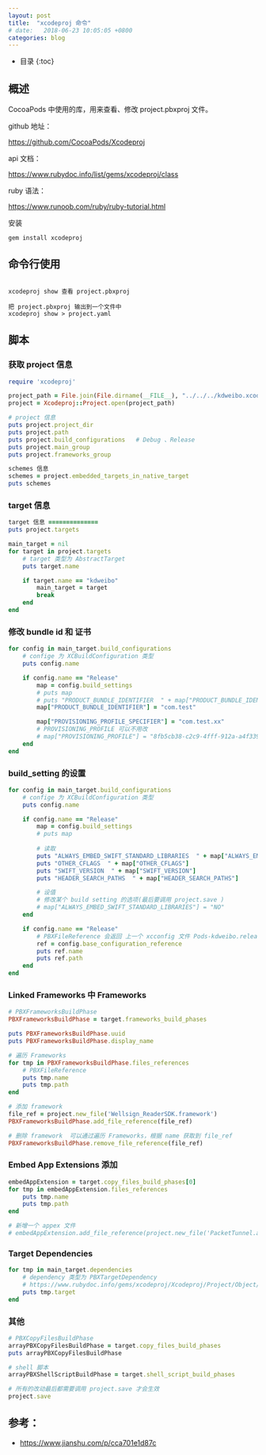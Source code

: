 ```yaml
---
layout: post
title:  "xcodeproj 命令"
# date:   2018-06-23 10:05:05 +0800
categories: blog
---
```


* 目录
{:toc}

## 概述

CocoaPods 中使用的库，用来查看、修改 project.pbxproj 文件。

github 地址：

https://github.com/CocoaPods/Xcodeproj

api 文档：

https://www.rubydoc.info/list/gems/xcodeproj/class

ruby 语法：

https://www.runoob.com/ruby/ruby-tutorial.html

安装

``` shell
gem install xcodeproj
```

## 命令行使用

``` shell

xcodeproj show 查看 project.pbxproj

把 project.pbxproj 输出到一个文件中
xcodeproj show > project.yaml
```

## 脚本

### 获取 project 信息

``` ruby 
require 'xcodeproj'

project_path = File.join(File.dirname(__FILE__), "../../../kdweibo.xcodeproj")
project = Xcodeproj::Project.open(project_path)

# project 信息
puts project.project_dir
puts project.path
puts project.build_configurations   # Debug 、Release
puts project.main_group
puts project.frameworks_group

schemes 信息
schemes = project.embedded_targets_in_native_target
puts schemes

```

### target 信息

``` ruby
target 信息 ==============
puts project.targets

main_target = nil
for target in project.targets
    # target 类型为 AbstractTarget 
    puts target.name

    if target.name == "kdweibo" 
        main_target = target
        break
    end
end
```

### 修改 bundle id 和 证书

``` ruby 
for config in main_target.build_configurations 
    # confige 为 XCBuildConfiguration 类型
    puts config.name

    if config.name == "Release" 
        map = config.build_settings
        # puts map
        # puts "PRODUCT_BUNDLE_IDENTIFIER  " + map["PRODUCT_BUNDLE_IDENTIFIER"]
        map["PRODUCT_BUNDLE_IDENTIFIER"] = "com.test"

        map["PROVISIONING_PROFILE_SPECIFIER"] = "com.test.xx"
        # PROVISIONING_PROFILE 可以不用改
        # map["PROVISIONING_PROFILE"] = "8fb5cb38-c2c9-4fff-912a-a4f3394acbc8" 
    end
end
```

### build_setting 的设置

``` ruby
for config in main_target.build_configurations 
    # confige 为 XCBuildConfiguration 类型
    puts config.name

    if config.name == "Release" 
        map = config.build_settings
        # puts map
        
        # 读取
        puts "ALWAYS_EMBED_SWIFT_STANDARD_LIBRARIES  " + map["ALWAYS_EMBED_SWIFT_STANDARD_LIBRARIES"]
        puts "OTHER_CFLAGS  " + map["OTHER_CFLAGS"]
        puts "SWIFT_VERSION  " + map["SWIFT_VERSION"]
        puts "HEADER_SEARCH_PATHS  " + map["HEADER_SEARCH_PATHS"]

        # 设值
        # 修改某个 build setting 的选项(最后要调用 project.save )
        # map["ALWAYS_EMBED_SWIFT_STANDARD_LIBRARIES"] = "NO"
    end

    if config.name == "Release" 
        # PBXFileReference 会返回 上一个 xcconfig 文件 Pods-kdweibo.release.xcconfig
        ref = config.base_configuration_reference
        puts ref.name
        puts ref.path
    end
end
```

### Linked Frameworks 中 Frameworks

``` ruby
# PBXFrameworksBuildPhase
PBXFrameworksBuildPhase = target.frameworks_build_phases

puts PBXFrameworksBuildPhase.uuid
puts PBXFrameworksBuildPhase.display_name

# 遍历 Frameworks
for tmp in PBXFrameworksBuildPhase.files_references
    # PBXFileReference
    puts tmp.name
    puts tmp.path
end

# 添加 framework
file_ref = project.new_file('Wellsign_ReaderSDK.framework')
PBXFrameworksBuildPhase.add_file_reference(file_ref)

# 删除 framework  可以通过遍历 Frameworks，根据 name 获取到 file_ref
PBXFrameworksBuildPhase.remove_file_reference(file_ref)
```

### Embed App Extensions 添加

``` ruby
embedAppExtension = target.copy_files_build_phases[0]
for tmp in embedAppExtension.files_references 
    puts tmp.name
    puts tmp.path
end

# 新增一个 appex 文件
# embedAppExtension.add_file_reference(project.new_file('PacketTunnel.appex'))
```

### Target Dependencies

``` ruby
for tmp in main_target.dependencies
    # dependency 类型为 PBXTargetDependency 
    # https://www.rubydoc.info/gems/xcodeproj/Xcodeproj/Project/Object/PBXTargetDependency
    puts tmp.target
end
```

### 其他
``` ruby 
# PBXCopyFilesBuildPhase
arrayPBXCopyFilesBuildPhase = target.copy_files_build_phases
puts arrayPBXCopyFilesBuildPhase

# shell 脚本
arrayPBXShellScriptBuildPhase = target.shell_script_build_phases

# 所有的改动最后都需要调用 project.save 才会生效
project.save
```

## 参考：
- https://www.jianshu.com/p/cca701e1d87c